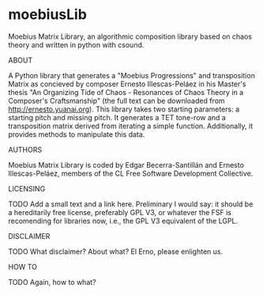 moebiusLib
==========

Moebius Matrix Library,
an algorithmic composition library based on chaos theory and written in python with csound.


ABOUT

A Python library that generates a "Moebius Progressions" and transposition
Matrix as concieved by composer Ernesto Illescas-Peláez in his Master's
thesis "An Organizing Tide of Chaos - Resonances of Chaos Theory in a Composer's
Craftsmanship" (the full text can be downloaded from http://ernesto.yuanai.org).
This library takes two starting parameters: a starting pitch and missing pitch. It
generates a TET tone-row and a transposition matrix derived from iterating a
simple function. Additionally, it provides methods to manipulate this data.


AUTHORS

Moebius Matrix Library is coded by Edgar Becerra-Santillán and Ernesto
Illescas-Peláez, members of the CL Free Software Development Collective.


LICENSING

TODO Add a small text and a link here. Preliminary I would say: it should be a hereditarily free license, 
preferably GPL V3, or whatever the FSF is recomending for libraries now, i.e., the GPL V3 equivalent of the LGPL.


DISCLAIMER

TODO What disclaimer? About what? El Erno, please enlighten us.


HOW TO

TODO Again, how to what?
